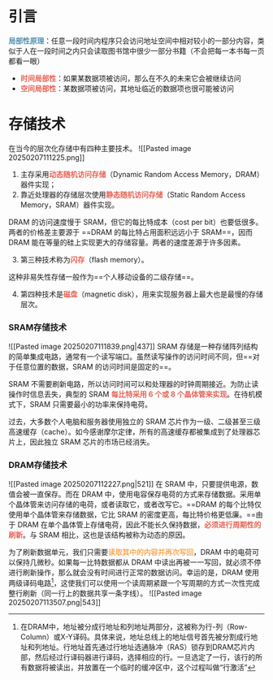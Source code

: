 # 引言
<span style="font-weight:bold; color:rgb(82, 143, 173)">局部性原理</span>：任意一段时间内程序只会访问地址空间中相对较小的一部分内容，类似于人在一段时间之内只会读取图书馆中很少一部分书籍（不会把每一本书每一页都看一眼）

- <span style="font-weight:bold; color:rgb(231, 98, 84)">时间局部性</span>：如果某数据项被访问，那么在不久的未来它会被继续访问
- <span style="font-weight:bold; color:rgb(231, 98, 84)">空间局部性</span>：某数据项被访问，其地址临近的数据项也很可能被访问
# 存储技术
在当今的层次化存储中有四种主要技术。
![[Pasted image 20250207111225.png]]
1. 主存采用<span style="font-weight:bold; color:rgb(231, 98, 84)">动态随机访问存储</span>（Dynamic Random Access Memory，DRAM）器件实现；
2. 靠近处理器的存储层次使用<span style="font-weight:bold; color:rgb(231, 98, 84)">静态随机访问存储</span>（Static Random Access Memory，SRAM）器件实现。

DRAM 的访问速度慢于 SRAM，但它的每比特成本（cost per bit）也要低很多。两者的价格差主要源于 ==DRAM 的每比特占用面积远远小于 SRAM==，因而 DRAM 能在等量的硅上实现更大的存储容量。两者的速度差源于许多因素。

3. 第三种技术称为<span style="font-weight:bold; color:rgb(231, 98, 84)">闪存</span>（flash memory）。

这种非易失性存储一般作为==个人移动设备的二级存储==。

4. 第四种技术是<span style="font-weight:bold; color:rgb(231, 98, 84)">磁盘</span>（magnetic disk），用来实现服务器上最大也是最慢的存储层次。
### SRAM存储技术
![[Pasted image 20250207111839.png|437]]
SRAM 存储是一种存储阵列结构的简单集成电路，通常有一个读写端口。虽然读写操作的访问时间不同，但==对于任意位置的数据，SRAM 的访问时间是固定的==。

SRAM 不需要刷新电路，所以访问时间可以和处理器的时钟周期接近。为防止读操作时信息丢失，典型的 SRAM <span style="font-weight:bold; color:rgb(231, 98, 84)">每比特采用 6 个或 8 个晶体管来实现</span>。在待机模式下，SRAM 只需要最小的功率来保持电荷。

过去，大多数个人电脑和服务器使用独立的 SRAM 芯片作为一级、二级甚至三级高速缓存（cache）。如今感谢摩尔定律，所有的高速缓存都被集成到了处理器芯片上，因此独立 SRAM 芯片的市场已经消失。
### DRAM存储技术
![[Pasted image 20250207112227.png|521]]
在 SRAM 中，只要提供电源，数值会被一直保存。而在 DRAM 中，使用电容保存电荷的方式来存储数据。采用单个晶体管来访问存储的电荷，或者读取它，或者改写它。==DRAM 的每个比特仅使用单个晶体管来存储数据，它比 SRAM 的密度更高，每比特价格更低廉。==由于 DRAM 在单个晶体管上存储电荷，因此不能长久保持数据，<span style="font-weight:bold; color:rgb(231, 98, 84)">必须进行周期性的刷新</span>。与 SRAM 相比，这也是该结构被称为动态的原因。

为了刷新数据单元，我们只需要<span style="font-weight:bold; color:rgb(247, 170, 88)">读取其中的内容并再次写回</span>，DRAM 中的电荷可以保持几微秒。如果每一比特数据都从 DRAM 中读出再被一一写回，就必须不停进行刷新操作，那么就会没有时间进行正常的数据访问。幸运的是，DRAM 使用两级译码电路[^1]，这使我们可以使用一个读周期紧跟一个写周期的方式一次性完成整行刷新（同一行上的数据共享一条字线）。
![[Pasted image 20250207113507.png|543]]

[^1]: 在DRAM中，地址被分成行地址和列地址两部分，这被称为行-列（Row-Column）或X-Y译码。具体来说，地址总线上的地址信号首先被分割成行地址和列地址。行地址首先通过行地址选通脉冲（RAS）锁存到DRAM芯片内部，然后经过行译码器进行译码，选择相应的行。一旦选定了一行，该行的所有数据将被读出，并放置在一个临时的缓冲区中，这个过程叫做“行激活”
